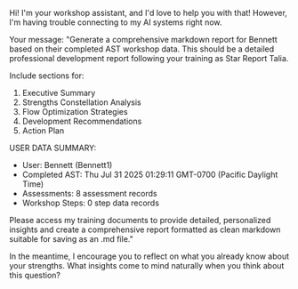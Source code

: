 Hi! I'm your workshop assistant, and I'd love to help you with that! However, I'm having trouble connecting to my AI systems right now.

Your message: "Generate a comprehensive markdown report for Bennett based on their completed AST workshop data. This should be a detailed professional development report following your training as Star Report Talia.

Include sections for:
1. Executive Summary
2. Strengths Constellation Analysis  
3. Flow Optimization Strategies
4. Development Recommendations
5. Action Plan

USER DATA SUMMARY:
- User: Bennett (Bennett1)
- Completed AST: Thu Jul 31 2025 01:29:11 GMT-0700 (Pacific Daylight Time)
- Assessments: 8 assessment records
- Workshop Steps: 0 step data records

Please access my training documents to provide detailed, personalized insights and create a comprehensive report formatted as clean markdown suitable for saving as an .md file."

In the meantime, I encourage you to reflect on what you already know about your strengths. What insights come to mind naturally when you think about this question?